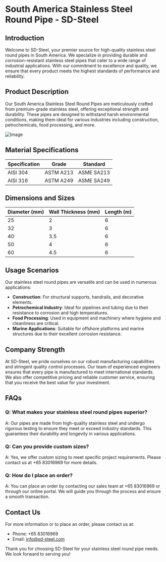 # South America Stainless Steel Round Pipe - SD-Steel

## Introduction

Welcome to SD-Steel, your premier source for high-quality stainless steel round pipes in South America. We specialize in providing durable and corrosion-resistant stainless steel pipes that cater to a wide range of industrial applications. With our commitment to excellence and quality, we ensure that every product meets the highest standards of performance and reliability.

## Product Description

Our South America Stainless Steel Round Pipes are meticulously crafted from premium-grade stainless steel, offering exceptional strength and durability. These pipes are designed to withstand harsh environmental conditions, making them ideal for various industries including construction, petrochemicals, food processing, and more. 

![Image](https://github.com/user-attachments/assets/2567258e-e124-4816-932d-1809bd27ef0b)

## Material Specifications

| Specification | Grade | Standard |
|---------------|-------|----------|
| AISI 304      | ASTM A213  | ASME SA213 |
| AISI 316      | ASTM A249  | ASME SA249 |

## Dimensions and Sizes

| Diameter (mm) | Wall Thickness (mm) | Length (m) |
|---------------|---------------------|------------|
| 25            | 2                   | 6          |
| 32            | 3                   | 6          |
| 40            | 3.5                 | 6          |
| 50            | 4                   | 6          |
| 60            | 4.5                 | 6          |

## Usage Scenarios

Our stainless steel round pipes are versatile and can be used in numerous applications:

- **Construction**: For structural supports, handrails, and decorative elements.
- **Petrochemical Industry**: Ideal for pipelines and tubing due to their resistance to corrosion and high temperatures.
- **Food Processing**: Used in equipment and machinery where hygiene and cleanliness are critical.
- **Marine Applications**: Suitable for offshore platforms and marine structures due to their excellent corrosion resistance.

## Company Strength

At SD-Steel, we pride ourselves on our robust manufacturing capabilities and stringent quality control processes. Our team of experienced engineers ensures that every pipe is manufactured to meet international standards. We also offer competitive pricing and reliable customer service, ensuring that you receive the best value for your investment.

## FAQs

### Q: What makes your stainless steel round pipes superior?
A: Our pipes are made from high-quality stainless steel and undergo rigorous testing to ensure they meet or exceed industry standards. This guarantees their durability and longevity in various applications.

### Q: Can you provide custom sizes?
A: Yes, we offer custom sizing to meet specific project requirements. Please contact us at +65 83016969 for more details.

### Q: How do I place an order?
A: You can place an order by contacting our sales team at +65 83016969 or through our online portal. We will guide you through the process and ensure a smooth transaction.

## Contact Us

For more information or to place an order, please contact us at:
- Phone: +65 83016969
- Email: info@sd-steel.com

Thank you for choosing SD-Steel for your stainless steel round pipe needs. We look forward to serving you!